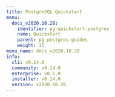 ```yaml
---
title: PostgreSQL Quickstart
menu:
  docs_v2020.10.28:
    identifier: pg-quickstart-postgres
    name: Quickstart
    parent: pg-postgres-guides
    weight: 15
menu_name: docs_v2020.10.28
info:
  cli: v0.14.0
  community: v0.14.0
  enterprise: v0.1.0
  installer: v0.14.0
  version: v2020.10.28
---
```


